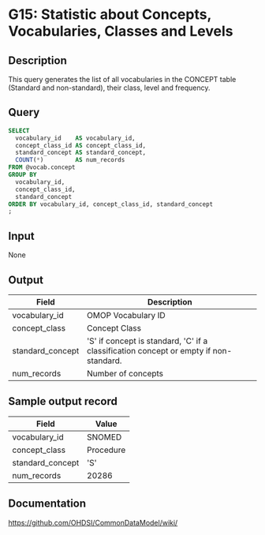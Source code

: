<!---
Group:general
Name:G15 Statistic about Concepts, Vocabularies, Classes and Levels
Author:Patrick Ryan
CDM Version: 5.0
-->

# G15: Statistic about Concepts, Vocabularies, Classes and Levels

## Description
This query generates the list of all vocabularies in the CONCEPT table (Standard and non-standard), their class, level and frequency.

## Query
```sql
SELECT
  vocabulary_id    AS vocabulary_id,
  concept_class_id AS concept_class_id,
  standard_concept AS standard_concept,
  COUNT(*)         AS num_records
FROM @vocab.concept
GROUP BY
  vocabulary_id,
  concept_class_id,
  standard_concept
ORDER BY vocabulary_id, concept_class_id, standard_concept
;
```

## Input

None

## Output

| Field |  Description |
| --- | --- |
|  vocabulary_id |  OMOP Vocabulary ID |
|  concept_class |  Concept Class |
|  standard_concept |  'S' if concept is standard, 'C' if a classification concept or empty if non-standard.|
|  num_records |  Number of concepts |

## Sample output record

|  Field |  Value |
| --- | --- |
|  vocabulary_id |  SNOMED |
|  concept_class |  Procedure |
|  standard_concept |  'S' |
|  num_records |  20286 |

## Documentation
https://github.com/OHDSI/CommonDataModel/wiki/

